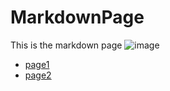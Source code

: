 # MarkdownPage

This is the markdown page
![image](https://user-images.githubusercontent.com/49420012/142341302-0adac9e5-feff-485c-b0f9-cacac48b23d8.png)

- [page1](https://github.com/yangcfs/MarkdownPage/blob/main/page1.md)
- [page2](https://github.com/yangcfs/MarkdownPage/blob/main/page2.md)
